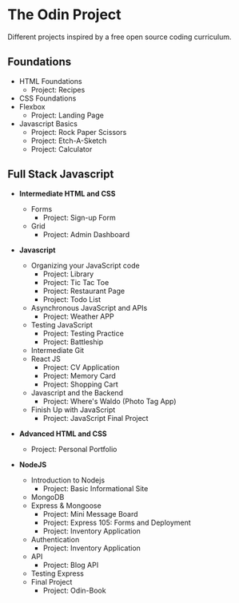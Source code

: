 # The Odin Project

Different projects inspired by a free open source coding curriculum.

## Foundations

- HTML Foundations
  - Project: Recipes
- CSS Foundations
- Flexbox
  - Project: Landing Page
- Javascript Basics
  - Project: Rock Paper Scissors
  - Project: Etch-A-Sketch
  - Project: Calculator

## Full Stack Javascript

<!-- prettier-ignore -->
- <b>Intermediate HTML and CSS</b>
  - Forms
    - Project: Sign-up Form
  - Grid
    - Project: Admin Dashboard

- <b>Javascript</b>
  - Organizing your JavaScript code
    - Project: Library
    - Project: Tic Tac Toe
    - Project: Restaurant Page
    - Project: Todo List
  - Asynchronous JavaScript and APIs
    - Project: Weather APP
  - Testing JavaScript
    - Project: Testing Practice
    - Project: Battleship
  - Intermediate Git
  - React JS
    - Project: CV Application
    - Project: Memory Card
    - Project: Shopping Cart
  - Javascript and the Backend
    - Project: Where's Waldo (Photo Tag App)
  - Finish Up with JavaScript
    - Project: JavaScript Final Project

- <b>Advanced HTML and CSS</b>
  - Project: Personal Portfolio

- <b>NodeJS</b>
  - Introduction to Nodejs
    - Project: Basic Informational Site
  - MongoDB
  - Express & Mongoose
    - Project: Mini Message Board
    - Project: Express 105: Forms and Deployment
    - Project: Inventory Application
  - Authentication
    - Project: Inventory Application
  - API
    - Project: Blog API
  - Testing Express
  - Final Project
    - Project: Odin-Book
